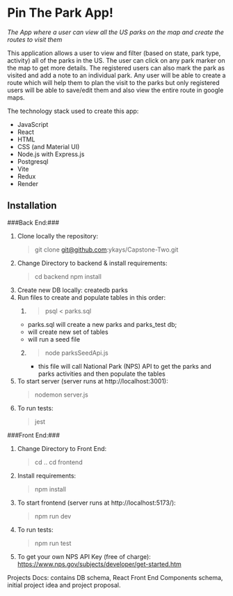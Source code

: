 # Pin The Park App!

_The App where a user can view all the US parks on the map and create the routes to visit them_

This application allows a user to view and filter (based on state, park type, activity) all of the parks in the US. The user can click on any park marker on the map to get more details. The registered users can also mark the park as visited and add a note to an individual park.
Any user will be able to create a route which will help them to plan the visit to the parks but only registered users will be able to save/edit them and also view the entire route in google maps.

The technology stack used to create this app:

- JavaScript
- React
- HTML
- CSS (and Material UI)
- Node.js with Express.js
- Postgresql
- Vite
- Redux
- Render

## Installation

###Back End:###

1. Clone locally the repository:
   > git clone git@github.com:ykays/Capstone-Two.git
2. Change Directory to backend & install requirements:
   > cd backend
   > npm install
3. Create new DB locally: createdb parks
4. Run files to create and populate tables in this order:
   1. > psql < parks.sql
   - parks.sql will create a new parks and parks_test db;
   - will create new set of tables
   - will run a seed file
   2. > node parksSeedApi.js
      - this file will call National Park (NPS) API to get the parks and parks activities and then populate the tables
5. To start server (server runs at http://localhost:3001):
   > nodemon server.js
6. To run tests:
   > jest

###Front End:###

1. Change Directory to Front End:
   > cd ..
   > cd frontend
2. Install requirements:
   > npm install
3. To start frontend (server runs at http://localhost:5173/):
   > npm run dev
4. To run tests:
   > npm run test
5. To get your own NPS API Key (free of charge): https://www.nps.gov/subjects/developer/get-started.htm

Projects Docs: contains DB schema, React Front End Components schema, initial project idea and project proposal.
